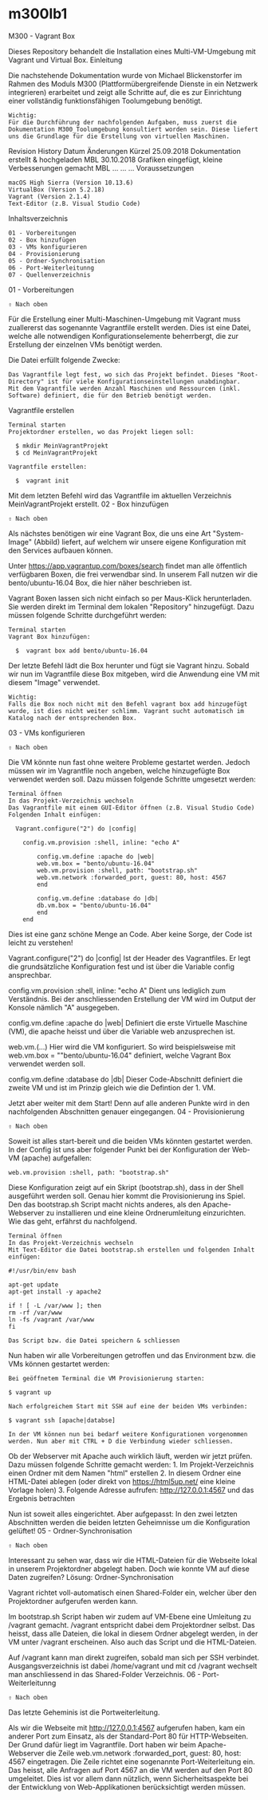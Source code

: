 # m300lb1
M300 - Vagrant Box

Dieses Repository behandelt die Installation eines Multi-VM-Umgebung mit Vagrant und Virtual Box.
Einleitung

Die nachstehende Dokumentation wurde von Michael Blickenstorfer im Rahmen des Moduls M300 (Plattformübergreifende Dienste in ein Netzwerk integrieren) erarbeitet und zeigt alle Schritte auf, die es zur Einrichtung einer vollständig funktionsfähigen Toolumgebung benötigt.

    Wichtig:
    Für die Durchführung der nachfolgenden Aufgaben, muss zuerst die Dokumentation M300_Toolumgebung konsultiert worden sein. Diese liefert uns die Grundlage für die Erstellung von virtuellen Maschinen.

Revision History
Datum 	Änderungen 	Kürzel
25.09.2018 	Dokumentation erstellt & hochgeladen 	MBL
30.10.2018 	Grafiken eingefügt, kleine Verbesserungen gemacht 	MBL
... 	... 	...
Voraussetzungen

    macOS High Sierra (Version 10.13.6)
    VirtualBox (Version 5.2.18)
    Vagrant (Version 2.1.4)
    Text-Editor (z.B. Visual Studio Code)

Inhaltsverzeichnis

    01 - Vorbereitungen
    02 - Box hinzufügen
    03 - VMs konfigurieren
    04 - Provisionierung
    05 - Ordner-Synchronisation
    06 - Port-Weiterleitunng
    07 - Quellenverzeichnis

01 - Vorbereitungen

    ⇧ Nach oben

Für die Erstellung einer Multi-Maschinen-Umgebung mit Vagrant muss zuallererst das sogenannte Vagrantfile erstellt werden. Dies ist eine Datei, welche alle notwendigen Konfigurationselemente beherrbergt, die zur Erstellung der einzelnen VMs benötigt werden.

Die Datei erfüllt folgende Zwecke:

    Das Vagrantfile legt fest, wo sich das Projekt befindet. Dieses "Root-Directory" ist für viele Konfigurationseinstellungen unabdingbar.
    Mit dem Vagrantfile werden Anzahl Maschinen und Ressourcen (inkl. Software) definiert, die für den Betrieb benötigt werden.

Vagrantfile erstellen

    Terminal starten
    Projektordner erstellen, wo das Projekt liegen soll:

      $ mkdir MeinVagrantProjekt
      $ cd MeinVagrantProjekt

    Vagrantfile erstellen:

      $  vagrant init

Mit dem letzten Befehl wird das Vagrantfile im aktuellen Verzeichnis MeinVagrantProjekt erstellt.
02 - Box hinzufügen

    ⇧ Nach oben

Als nächstes benötigen wir eine Vagrant Box, die uns eine Art "System-Image" (Abbild) liefert, auf welchem wir unsere eigene Konfiguration mit den Services aufbauen können.

Unter https://app.vagrantup.com/boxes/search findet man alle öffentlich verfügbaren Boxen, die frei verwendbar sind. In unserem Fall nutzen wir die bento/ubuntu-16.04 Box, die hier näher beschrieben ist.

Vagrant Boxen lassen sich nicht einfach so per Maus-Klick herunterladen. Sie werden direkt im Terminal dem lokalen "Repository" hinzugefügt. Dazu müssen folgende Schritte durchgeführt werden:

    Terminal starten
    Vagrant Box hinzufügen:

      $  vagrant box add bento/ubuntu-16.04

Der letzte Befehl lädt die Box herunter und fügt sie Vagrant hinzu. Sobald wir nun im Vagrantfile diese Box mitgeben, wird die Anwendung eine VM mit diesem "Image" verwendet.

    Wichtig:
    Falls die Box noch nicht mit den Befehl vagrant box add hinzugefügt wurde, ist dies nicht weiter schlimm. Vagrant sucht automatisch im Katalog nach der entsprechenden Box.

03 - VMs konfigurieren

    ⇧ Nach oben

Die VM könnte nun fast ohne weitere Probleme gestartet werden. Jedoch müssen wir im Vagrantfile noch angeben, welche hinzugefügte Box verwendet werden soll. Dazu müssen folgende Schritte umgesetzt werden:

    Terminal öffnen
    In das Projekt-Verzeichnis wechseln
    Das Vagrantfile mit einem GUI-Editor öffnen (z.B. Visual Studio Code)
    Folgenden Inhalt einfügen:

      Vagrant.configure("2") do |config|

        config.vm.provision :shell, inline: "echo A"

            config.vm.define :apache do |web|
            web.vm.box = "bento/ubuntu-16.04"
            web.vm.provision :shell, path: "bootstrap.sh"
            web.vm.network :forwarded_port, guest: 80, host: 4567
            end
            
            config.vm.define :database do |db|
            db.vm.box = "bento/ubuntu-16.04"
            end
        end

Dies ist eine ganz schöne Menge an Code. Aber keine Sorge, der Code ist leicht zu verstehen!

Vagrant.configure("2") do |config|
Ist der Header des Vagrantfiles. Er legt die grundsätzliche Konfiguration fest und ist über die Variable config ansprechbar.

config.vm.provision :shell, inline: "echo A"
Dient uns lediglich zum Verständnis. Bei der anschliessenden Erstellung der VM wird im Output der Konsole nämlich "A" ausgegeben.

config.vm.define :apache do |web|
Definiert die erste Virtuelle Maschine (VM), die apache heisst und über die Variable web anzusprechen ist.

web.vm.(...)
Hier wird die VM konfiguriert. So wird beispielsweise mit web.vm.box = ""bento/ubuntu-16.04" definiert, welche Vagrant Box verwendet werden soll.

config.vm.define :database do |db|
Dieser Code-Abschnitt definiert die zweite VM und ist im Prinzip gleich wie die Defintion der 1. VM.

Jetzt aber weiter mit dem Start! Denn auf alle anderen Punkte wird in den nachfolgenden Abschnitten genauer eingegangen.
04 - Provisionierung

    ⇧ Nach oben

Soweit ist alles start-bereit und die beiden VMs könnten gestartet werden. In der Config ist uns aber folgender Punkt bei der Konfiguration der Web-VM (apache) aufgefallen:

    web.vm.provision :shell, path: "bootstrap.sh"

Diese Konfiguration zeigt auf ein Skript (bootstrap.sh), dass in der Shell ausgeführt werden soll. Genau hier kommt die Provisionierung ins Spiel. Den das bootstrap.sh Script macht nichts anderes, als den Apache-Webserver zu installieren und eine kleine Ordnerumleitung einzurichten. Wie das geht, erfährst du nachfolgend.

    Terminal öffnen
    In das Projekt-Verzeichnis wechseln
    Mit Text-Editor die Datei bootstrap.sh erstellen und folgenden Inhalt einfügen:

    #!/usr/bin/env bash

    apt-get update
    apt-get install -y apache2

    if ! [ -L /var/www ]; then
    rm -rf /var/www
    ln -fs /vagrant /var/www
    fi

    Das Script bzw. die Datei speichern & schliessen

Nun haben wir alle Vorbereitungen getroffen und das Environment bzw. die VMs können gestartet werden:

    Bei geöffnetem Terminal die VM Provisionierung starten:

    $ vagrant up

    Nach erfolgreichem Start mit SSH auf eine der beiden VMs verbinden:

    $ vagrant ssh [apache|databse]

    In der VM können nun bei bedarf weitere Konfigurationen vorgenommen werden. Nun aber mit CTRL + D die Verbindung wieder schliessen.


Ob der Webserver mit Apache auch wirklich läuft, werden wir jetzt prüfen. Dazu müssen folgende Schritte gemacht werden: 1. Im Projekt-Verzeichnis einen Ordner mit dem Namen "html" erstellen 2. In diesem Ordner eine HTML-Datei ablegen (oder direkt von https://html5up.net/ eine kleine Vorlage holen) 3. Folgende Adresse aufrufen: http://127.0.0.1:4567 und das Ergebnis betrachten

Nun ist soweit alles eingerichtet. Aber aufgepasst: In den zwei letzten Abschnitten werden die beiden letzten Geheimnisse um die Konfiguration gelüftet!
05 - Ordner-Synchronisation

    ⇧ Nach oben

Interessant zu sehen war, dass wir die HTML-Dateien für die Webseite lokal in unserem Projektordner abgelegt haben. Doch wie konnte VM auf diese Daten zugreifen? Lösung: Ordner-Synchronisation

Vagrant richtet voll-automatisch einen Shared-Folder ein, welcher über den Projektordner aufgerufen werden kann.

Im bootstrap.sh Script haben wir zudem auf VM-Ebene eine Umleitung zu /vagrant gemacht. /vagrant entspricht dabei dem Projektordner selbst. Das heisst, dass alle Dateien, die lokal in diesem Ordner abgelegt werden, in der VM unter /vagrant erscheinen. Also auch das Script und die HTML-Dateien.

Auf /vagrant kann man direkt zugreifen, sobald man sich per SSH verbindet. Ausgangsverzeichnis ist dabei /home/vagrant und mit cd /vagrant wechselt man anschliessend in das Shared-Folder Verzeichnis.
06 - Port-Weiterleitunng

    ⇧ Nach oben

Das letzte Geheminis ist die Portweiterleitung.

Als wir die Webseite mit http://127.0.0.1:4567 aufgerufen haben, kam ein anderer Port zum Einsatz, als der Standard-Port 80 für HTTP-Webseiten. Der Grund dafür liegt im Vagrantfile. Dort haben wir beim Apache-Webserver die Zeile web.vm.network :forwarded_port, guest: 80, host: 4567 eingetragen. Die Zeile richtet eine sogenannte Port-Weiterleitung ein. Das heisst, alle Anfragen auf Port 4567 an die VM werden auf den Port 80 umgeleitet. Dies ist vor allem dann nützlich, wenn Sicherheitsaspekte bei der Entwicklung von Web-Applikationen berücksichtigt werden müssen.
